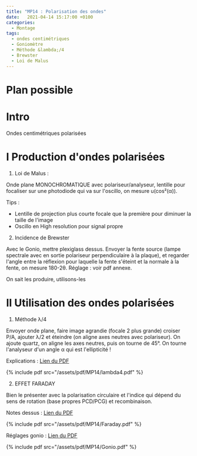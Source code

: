 ```yaml
---
title: "MP14 : Polarisation des ondes"
date:   2021-04-14 15:17:00 +0100
categories:
  - Montage
tags:
  - ondes centimétriques
  - Goniomètre
  - Méthode &lambda;/4
  - Brewster
  - Loi de Malus
---
```


# Plan possible
# Intro
Ondes centimétriques polarisées
# I Production d'ondes polarisées
1) Loi de Malus : 

Onde plane MONOCHROMATIQUE avec polariseur/analyseur, lentille pour focaliser sur une photodiode qui va sur l'oscillo, on mesure u(cos²(&alpha;)).

Tips :
- Lentille de projection plus courte focale que la première pour diminuer la taille de l'image
- Oscillo en High resolution pour signal propre

2) Incidence de Brewster

Avec le Gonio, mettre plexiglass dessus. Envoyer la fente source (lampe spectrale avec en sortie polariseur perpendiculaire à la plaque), et regarder 
l'angle entre la réflexion pour laquelle la fente s'éteint et la normale à la fente, on mesure 180-2&theta;. Réglage : voir pdf annexe.

On sait les produire, utilisons-les
# II Utilisation des ondes polarisées
1) Méthode &lambda;/4

Envoyer onde plane, faire image agrandie (focale 2 plus grande) croiser P/A, ajouter &lambda;/2 et éteindre (on aligne axes neutres avec polariseur). 
On ajoute quartz, on aligne les axes neutres, puis on tourne de 45°. On tourne l'analyseur d'un angle &alpha; qui est l'ellipticité ! 

Explications : [Lien du PDF](/assets/pdf/MP14/lambda4.pdf)

{% include pdf src="/assets/pdf/MP14/lambda4.pdf" %}

2) EFFET FARADAY

Bien le présenter avec la polarisation circulaire et l'indice qui dépend du sens de rotation (base propres PCD/PCG) et recombinaison.

Notes dessus : [Lien du PDF](/assets/pdf/MP14/Faraday.pdf)

{% include pdf src="/assets/pdf/MP14/Faraday.pdf" %}


Réglages gonio : [Lien du PDF](/assets/pdf/MP14/Gonio.pdf)

{% include pdf src="/assets/pdf/MP14/Gonio.pdf" %}
